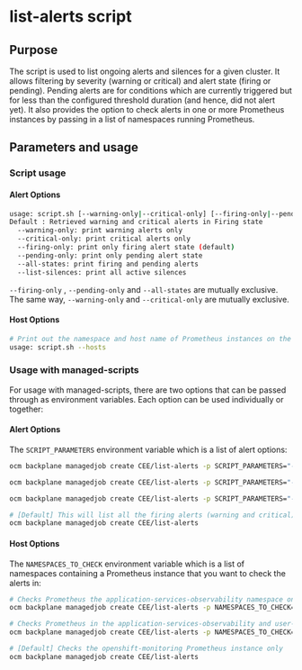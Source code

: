# list-alerts script

## Purpose

The script is used to list ongoing alerts and silences for a given cluster.
It allows filtering by severity (warning or critical) and alert state (firing or pending).
Pending alerts are for conditions which are currently triggered but for less than the configured threshold duration (and hence, did not alert yet). It also provides the option to check alerts in one or more Prometheus instances by passing in a list of namespaces running Prometheus.

## Parameters and usage 
### Script usage
#### Alert Options
```bash
usage: script.sh [--warning-only|--critical-only] [--firing-only|--pending-only|--all-states] | --list-silences
Default : Retrieved warning and critical alerts in Firing state
  --warning-only: print warning alerts only
  --critical-only: print critical alerts only
  --firing-only: print only firing alert state (default)
  --pending-only: print only pending alert state
  --all-states: print firing and pending alerts
  --list-silences: print all active silences
```

`--firing-only` , `--pending-only` and `--all-states` are mutually exclusive. 
The same way, `--warning-only` and `--critical-only` are mutually exclusive. 

#### Host Options
```bash
# Print out the namespace and host name of Prometheus instances on the cluster
usage: script.sh --hosts
```

### Usage with managed-scripts
For usage with managed-scripts, there are two options that can be passed through as environment variables. Each option can be used individually or together:

#### Alert Options
The `SCRIPT_PARAMETERS` environment variable which is a list of alert options:

```bash
ocm backplane managedjob create CEE/list-alerts -p SCRIPT_PARAMETERS="--warning-only --pending-only"

ocm backplane managedjob create CEE/list-alerts -p SCRIPT_PARAMETERS="--all-states" 

ocm backplane managedjob create CEE/list-alerts -p SCRIPT_PARAMETERS="--list-silences"

# [Default] This will list all the firing alerts (warning and critical)
ocm backplane managedjob create CEE/list-alerts 
```

#### Host Options
The `NAMESPACES_TO_CHECK` environment variable which is a list of namespaces containing a Prometheus instance that you want to check the alerts in:
```bash
# Checks Prometheus the application-services-observability namespace only
ocm backplane managedjob create CEE/list-alerts -p NAMESPACES_TO_CHECK="application-services-observability"

# Checks Prometheus in the application-services-observability and user-observability namespaces
ocm backplane managedjob create CEE/list-alerts -p NAMESPACES_TO_CHECK="application-services-observability user-observability"

# [Default] Checks the openshift-monitoring Prometheus instance only
ocm backplane managedjob create CEE/list-alerts 
```